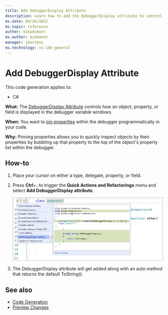 ```yaml
---
title: Add DebuggerDisplay Attribute
description: Learn how to add the DebuggerDisplay attribute to control how the debugger variable window displays an object, a property, or a field.  
ms.date: 04/26/2022
ms.topic: reference
author: mikadumont
ms.author: midumont
manager: jmartens
ms.technology: vs-ide-general
---
```

# Add DebuggerDisplay Attribute


This code generation applies to:

- C#

**What:** The [DebuggerDisplay Attribute](../../debugger/using-the-debuggerdisplay-attribute.md) controls how an object, property, or field is displayed in the debugger variable windows.

**When:** You want to [pin properties](../../debugger/view-data-values-in-data-tips-in-the-code-editor.md#pin-properties-in-data-tips) within the debugger programmatically in your code.

**Why:** Pinning properties allows you to quickly inspect objects by their properties by bubbling up that property to the top of the object's property list within the debugger. 

## How-to

1. Place your cursor on either a type, delegate, property, or field. 

2. Press **Ctrl**+**.** to trigger the **Quick Actions and Refactorings** menu and select **Add DebuggerDisplay attribute**.

    ![Generate Comparison Operators](media/add-debugger-display-attribute.png)

3. The DebuggerDisplay attribute will get added along with an auto method that returns the default ToString(). 

## See also

- [Code Generation](../code-generation-in-visual-studio.md)
- [Preview Changes](../../ide/preview-changes.md)
